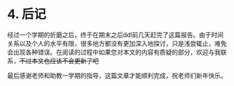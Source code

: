 # 4. 后记

经过一个学期的折磨之后，终于在期末之后ddl前几天赶完了这篇报告。由于时间关系以及个人的水平有限，很多地方都没有更加深入地探讨，只是浅尝辄止，难免会出现各种错误。在阅读的过程中如果您对本文的内容有质疑的部分，欢迎与我联系，~~不过本文也应该不会更新了吧~~

最后感谢老师和助教一学期的指导，这篇文章才能顺利完成，祝老师们新年快乐。

